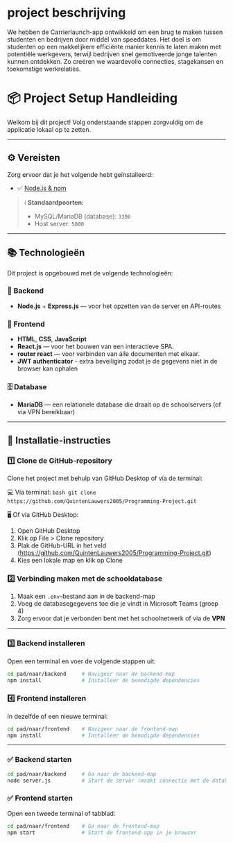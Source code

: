 # project beschrijving 
We hebben de Carrierlaunch-app ontwikkeld om een brug te maken tussen studenten en bedrijven door middel van speeddates. Het doel is om studenten op een makkelijkere efficiënte manier kennis te laten maken met potentiële werkgevers, terwijl bedrijven snel gemotiveerde jonge talenten kunnen ontdekken. Zo creëren we waardevolle connecties, stagekansen en toekomstige werkrelaties.

# 📦 Project Setup Handleiding

Welkom bij dit project! Volg onderstaande stappen zorgvuldig om de applicatie lokaal op te zetten.

---

## ⚙️ Vereisten

Zorg ervoor dat je het volgende hebt geïnstalleerd:

* ✅ [Node.js & npm](https://nodejs.org/)

> ℹ️ **Standaardpoorten:**
>
> * MySQL/MariaDB (database): `3306`
> * Host server: `5000`

---

## 📚 Technologieën

Dit project is opgebouwd met de volgende technologieën:

### 🔧 Backend

* **Node.js** + **Express.js** — voor het opzetten van de server en API-routes

### 🎨 Frontend

* **HTML**, **CSS**, **JavaScript**
* **React.js** — voor het bouwen van een interactieve SPA.
* **router react** — voor verbinden van alle documenten met elkaar.
* **JWT authenticator** - extra beveiliging zodat je de gegevens niet in de browser kan ophalen

### 🗄️ Database

* **MariaDB** — een relationele database die draait op de schoolservers (of via VPN bereikbaar)

---

## 🚀 Installatie-instructies

### 1️⃣ Clone de GitHub-repository
  Clone het project met behulp van GitHub Desktop of via de terminal:

  💻 Via terminal:
    ```bash
    git clone https://github.com/QuintenLauwers2005/Programming-Project.git
    ```

  🖥️ Of via GitHub Desktop:
  1. Open GitHub Desktop
  2. Klik op File > Clone repository
  3. Plak de GitHub-URL in het veld (https://github.com/QuintenLauwers2005/Programming-Project.git)
  4. Kies een lokale map en klik op Clone


### 2️⃣ Verbinding maken met de schooldatabase

1. Maak een `.env`-bestand aan in de backend-map
2. Voeg de databasegegevens toe die je vindt in Microsoft Teams (groep 4)
3. Zorg ervoor dat je verbonden bent met het schoolnetwerk of via de **VPN**

---

### 3️⃣ Backend installeren

Open een terminal en voer de volgende stappen uit:

```bash
cd pad/naar/backend     # Navigeer naar de backend-map
npm install             # Installeer de benodigde dependencies
```

### 4️⃣ Frontend installeren

In dezelfde of een nieuwe terminal:

```bash
cd pad/naar/frontend    # Navigeer naar de frontend-map
npm install             # Installeer de benodigde dependencies
```

---


### ✅ Backend starten

```bash
cd pad/naar/backend     # Ga naar de backend-map
node server.js          # Start de server (maakt connectie met de database)
```

### ✅ Frontend starten

Open een tweede terminal of tabblad:

```bash
cd pad/naar/frontend    # Ga naar de frontend-map
npm start               # Start de frontend-app in je browser
```
